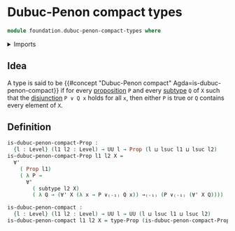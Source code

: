 # Dubuc-Penon compact types

```agda
module foundation.dubuc-penon-compact-types where
```

<details><summary>Imports</summary>

```agda
open import foundation.disjunction
open import foundation.universal-quantification
open import foundation.universe-levels

open import foundation-core.propositions
open import foundation-core.subtypes
```

</details>

## Idea

A type is said to be
{{#concept "Dubuc-Penon compact" Agda=is-dubuc-penon-compact}} if for every
[proposition](foundation-core.propositions.md) `P` and every
[subtype](foundation-core.subtypes.md) `Q` of `X` such that the
[disjunction](foundation.disjunction.md) `P ∨ Q x` holds for all `x`, then
either `P` is true or `Q` contains every element of `X`.

## Definition

```agda
is-dubuc-penon-compact-Prop :
  {l : Level} (l1 l2 : Level) → UU l → Prop (l ⊔ lsuc l1 ⊔ lsuc l2)
is-dubuc-penon-compact-Prop l1 l2 X =
  ∀'
    ( Prop l1)
    ( λ P →
      ∀'
        ( subtype l2 X)
        ( λ Q → (∀' X (λ x → P ∨₍₋₁₎ Q x)) →₍₋₁₎ (P ∨₍₋₁₎ (∀' X Q))))

is-dubuc-penon-compact :
  {l : Level} (l1 l2 : Level) → UU l → UU (l ⊔ lsuc l1 ⊔ lsuc l2)
is-dubuc-penon-compact l1 l2 X = type-Prop (is-dubuc-penon-compact-Prop l1 l2 X)
```
